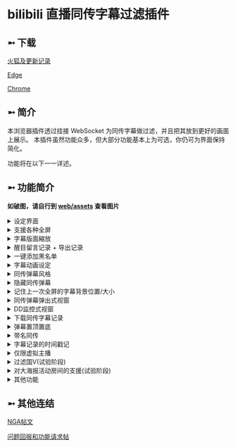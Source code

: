 # bilibili 直播同传字幕过滤插件


## ➵ 下载

[火狐及更新记录](https://github.com/eric2788/bilibili-jimaku-filter/releases)

[Edge](https://microsoftedge.microsoft.com/addons/detail/ehdhihncinoejihhmhpdoeloadihnfio)

[Chrome](https://chrome.google.com/webstore/detail/nhomlepkjglilcahfcfnggebkaabeiog)

## ➵ 简介

本浏览器插件透过挂接 WebSocket 为同传字幕做过滤，并且把其放到更好的画面上展示。
本插件虽然功能众多，但大部分功能基本上为可选，你仍可为界面保持简化。

功能将在以下一一详述。

## ➵ 功能简介

__如破图，请自行到 [web/assets](https://github.com/eric2788/bilibili-jimaku-filter/tree/web/assets) 查看图片__

<details>
<summary>设定界面</summary>

![icon](https://github.com/eric2788/bilibili-jimaku-filter/raw/web/assets/icon.png)

[此处可查看范本](https://eric2788.github.io/bilibili-jimaku-filter/)

*黑名单用于过滤国v等等的名单*

</details>

<details>
<summary>支援各种全屏</summary>

![](https://github.com/eric2788/bilibili-jimaku-filter/raw/web/assets/screen-show.gif)

</details>

<details>
<summary>字幕版面縮放</summary>

![](https://github.com/eric2788/bilibili-jimaku-filter/raw/web/assets/sub-resize.gif)
</details>

<details>
<summary>醒目留言记录 + 导出记录</summary>

防止SC时间过后消失。

没有离线记录，因此F5后所有记录会被清空。

![](https://github.com/eric2788/bilibili-jimaku-filter/raw/web/assets/sc-output.gif)

</details>

<details>
    <summary>一键添加黑名单</summary>

![](https://github.com/eric2788/bilibili-jimaku-filter/raw/web/assets/blacklist-btn.gif)
</details>


<details>
<summary>字幕动画设定</summary>

右移

![](https://github.com/eric2788/bilibili-jimaku-filter/raw/web/assets/animate-left.gif)

下移

![](https://github.com/eric2788/bilibili-jimaku-filter/raw/web/assets/animate-top.gif)

缩放

![](https://github.com/eric2788/bilibili-jimaku-filter/raw/web/assets/aniamte-size.gif)


</details>

<details>
<summary>同传弹幕风格</summary>

主要是颜色和透明度

![](https://github.com/eric2788/bilibili-jimaku-filter/raw/web/assets/jimaku-style-change.gif)

</details>

<details>
<summary>隐藏同传弹幕</summary>

![](https://github.com/eric2788/bilibili-jimaku-filter/raw/web/assets/hide-jimaku.gif)

</details>

<details>
<summary>记住上一次全屏的字幕背景位置/大小</summary>

别问为什么我盖住了主播 

![](https://github.com/eric2788/bilibili-jimaku-filter/raw/web/assets/remember-size.gif)

</details>

<details>
<summary>同传弹幕弹出式视窗</summary>

![](https://github.com/eric2788/bilibili-jimaku-filter/raw/web/assets/popup-jimaku.jpg)

</details>

<details>
<summary>DD监控式视窗</summary>

![](https://github.com/eric2788/bilibili-jimaku-filter/raw/web/assets/dd-monitor.png)

</details>

<details>
<summary>下载同传字幕记录</summary>

![](https://github.com/eric2788/bilibili-jimaku-filter/raw/web/assets/download-log.gif)

</details>

<details>
<summary>弹幕置顶置底</summary>

![](https://github.com/eric2788/bilibili-jimaku-filter/raw/web/assets/ws-top.png)

![](https://github.com/eric2788/bilibili-jimaku-filter/raw/web/assets/ws-top-2.png)

</details>

<details>
<summary>带名同传</summary>

新增了带名为 n 的正则捕捉群组

目前推荐使用 [这个](https://github.com/eric2788/bilibili-jimaku-filter/issues/1) 作为默认正则表达式，其可捕捉的格式如下

    "你【你是谁】"
    "我: 【你是谁】"
    "我:【你是谁】"
    "你 【是谁啊】"

</details>

<details>
<summary>字幕记录的时间戳记</summary>

串流时间戳记

![](https://github.com/eric2788/bilibili-jimaku-filter/raw/web/assets/stream-ts.png)

`[03:51]` => 直播时间: 直播了三分五十一秒

真实时间戳记

![](https://github.com/eric2788/bilibili-jimaku-filter/raw/web/assets/real-ts.png)

`[18:16:50]` => 真实时间: 下午六点十六分五十秒

</details>

<details>
<summary>仅限虚拟主播</summary>

![](https://github.com/eric2788/bilibili-jimaku-filter/raw/web/assets/only-vtb.jpg)

</details>

<details>
<summary>过滤国V(试验阶段)</summary>

![](https://github.com/eric2788/bilibili-jimaku-filter/raw/web/assets/filter-cnv.png)

</details>

<details>
<summary>对大海报活动房间的支援(试验阶段)</summary>
        
![image.png](https://i.loli.net/2021/01/31/oRcQt7GgvuBLmdi.png)
        
</details>

<details>
<summary>其他功能</summary>

一些小功能我就不上图了，直接列出来

- 字幕行距与缩放
- 按钮风格设定
- 字幕文字与背景风格设定
- 用戶黑名单
- 同传用户名单(名单内用户的弹幕直接为字幕)
- 自动更新(火狐/Chrome/Edge)

</details>

## ➵ 其他连结

[NGA帖文](https://ngabbs.com/read.php?tid=24434809)

[问题回报和功能请求帖](https://github.com/eric2788/bilibili-jimaku-filter/issues)
